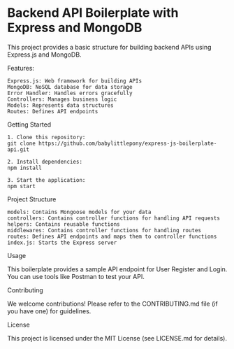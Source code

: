 # Backend API Boilerplate with Express and MongoDB

This project provides a basic structure for building backend APIs using Express.js and MongoDB.

Features:

    Express.js: Web framework for building APIs
    MongoDB: NoSQL database for data storage
    Error Handler: Handles errors gracefully
    Controllers: Manages business logic
    Models: Represents data structures
    Routes: Defines API endpoints

Getting Started

    1. Clone this repository:
    git clone https://github.com/babylittlepony/express-js-boilerplate-api.git

    2. Install dependencies:
    npm install

    3. Start the application:
    npm start

Project Structure

    models: Contains Mongoose models for your data
    controllers: Contains controller functions for handling API requests
    helpers: Contains reusable functions
    middlewares: Contains controller functions for handling routes
    routes: Defines API endpoints and maps them to controller functions
    index.js: Starts the Express server

Usage

This boilerplate provides a sample API endpoint for User Register and Login. You can use tools like Postman to test your API.

Contributing

We welcome contributions! Please refer to the CONTRIBUTING.md file (if you have one) for guidelines.

License

This project is licensed under the MIT License (see LICENSE.md for details).
